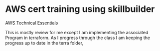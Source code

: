 # AWS cert training using skillbuilder
[AWS Technical Essentials](https://explore.skillbuilder.aws/learn/course/1851/play/85986/aws-technical-essentials)

This is mostly review for me except I am implementing the associated Program in terraform. As I progress through the class I am keeping the progress up to date in the terra folder,
